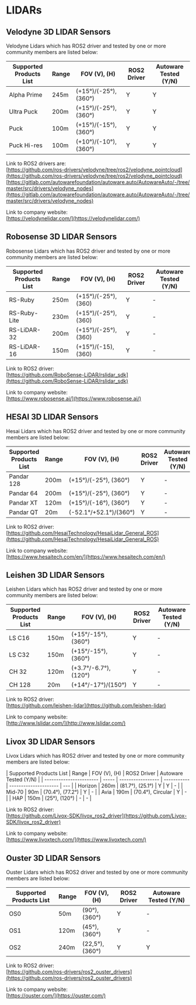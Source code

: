 # LIDARs

## **Velodyne 3D LIDAR Sensors**

Velodyne Lidars which has ROS2 driver and tested by one or more community members are listed below:

| Supported Products List | Range | FOV (V), (H)          | ROS2 Driver | Autoware Tested (Y/N) |
| ----------------------- | ----- | --------------------- | ----------- | --------------------- |
| Alpha Prime             | 245m  | (+15°)/(-25°), (360°) | Y           | Y                     |
| Ultra Puck              | 200m  | (+15°)/(-25°), (360°) | Y           | Y                     |
| Puck                    | 100m  | (+15°)/(-15°), (360°) | Y           | Y                     |
| Puck Hi-res             | 100m  | (+10°)/(-10°), (360°) | Y           | Y                     |

Link to ROS2 drivers are:  
 [https://github.com/ros-drivers/velodyne/tree/ros2/velodyne_pointcloud](https://github.com/ros-drivers/velodyne/tree/ros2/velodyne_pointcloud)  
 [https://gitlab.com/autowarefoundation/autoware.auto/AutowareAuto/-/tree/master/src/drivers/velodyne_nodes](https://gitlab.com/autowarefoundation/autoware.auto/AutowareAuto/-/tree/master/src/drivers/velodyne_nodes)

Link to company website:  
[https://velodynelidar.com/](https://velodynelidar.com/)

## **Robosense 3D LIDAR Sensors**

Robosense Lidars which has ROS2 driver and tested by one or more community members are listed below:

| Supported Products List | Range | FOV (V), (H)         | ROS2 Driver | Autoware Tested (Y/N) |
| ----------------------- | ----- | -------------------- | ----------- | --------------------- |
| RS-Ruby                 | 250m  | (+15°)/(-25°), (360) | Y           | -                     |
| RS-Ruby-Lite            | 230m  | (+15°)/(-25°), (360) | Y           | -                     |
| RS-LiDAR-32             | 200m  | (+15°)/(-25°), (360) | Y           | -                     |
| RS-LiDAR-16             | 150m  | (+15°)/(-15), (360)  | Y           | -                     |

Link to ROS2 driver:  
[https://github.com/RoboSense-LiDAR/rslidar_sdk](https://github.com/RoboSense-LiDAR/rslidar_sdk)

Link to company website:  
[https://www.robosense.ai/](https://www.robosense.ai/)

## **HESAI 3D LIDAR Sensors**

Hesai Lidars which has ROS2 driver and tested by one or more community members are listed below:

| Supported Products List | Range | FOV (V), (H)           | ROS2 Driver | Autoware Tested (Y/N) |
| ----------------------- | ----- | ---------------------- | ----------- | --------------------- |
| Pandar 128              | 200m  | (+15°)/(-25°), (360°)  | Y           | -                     |
| Pandar 64               | 200m  | (+15°)/(-25°), (360°)  | Y           | -                     |
| Pandar XT               | 120m  | (+15°)/(-16°), (360°)  | Y           | -                     |
| Pandar QT               | 20m   | (-52.1°/+52.1°)/(360°) | Y           | -                     |

Link to ROS2 driver:  
[https://github.com/HesaiTechnology/HesaiLidar_General_ROS](https://github.com/HesaiTechnology/HesaiLidar_General_ROS)

Link to company website:  
[https://www.hesaitech.com/en/](https://www.hesaitech.com/en/)

## **Leishen 3D LIDAR Sensors**

Leishen Lidars which has ROS2 driver and tested by one or more community members are listed below:

| Supported Products List | Range | FOV (V), (H)         | ROS2 Driver | Autoware Tested (Y/N) |
| ----------------------- | ----- | -------------------- | ----------- | --------------------- |
| LS C16                  | 150m  | (+15°/-15°), (360°)  | Y           | -                     |
| LS C32                  | 150m  | (+15°/-15°), (360°)  | Y           | -                     |
| CH 32                   | 120m  | (+3.7°/-6.7°),(120°) | Y           | -                     |
| CH 128                  | 20m   | (+14°/-17°)/(150°)   | Y           | -                     |

Link to ROS2 driver:  
[https://github.com/leishen-lidar](https://github.com/leishen-lidar)

Link to company website:  
[http://www.lslidar.com/](http://www.lslidar.com/)

## **Livox 3D LIDAR Sensors**

Livox Lidars which has ROS2 driver and tested by one or more community members are listed below:

| Supported Products List | Range | FOV (V), (H)      | ROS2 Driver | Autoware Tested (Y/N) |
| ----------------------- | ----- | ----------------- | ----------- | --------------------- | --- |
| Horizon                 | 260m  | (81.7°), (25.1°)  | Y           | Y                     | -   |
| Mid-70                  | 90m   | (70.4°), (77.2°)  | Y           | -                     |
| Avia                    | 190m  | (70.4°), Circular | Y           | -                     |
| HAP                     | 150m  | (25°), (120°)     | -           | -                     |

Link to ROS2 driver:  
[https://github.com/Livox-SDK/livox_ros2_driver](https://github.com/Livox-SDK/livox_ros2_driver)

Link to company website:  
[https://www.livoxtech.com/](https://www.livoxtech.com/)

## **Ouster 3D LIDAR Sensors**

Ouster Lidars which has ROS2 driver and tested by one or more community members are listed below:

| Supported Products List | Range | FOV (V), (H)    | ROS2 Driver | Autoware Tested (Y/N) |
| ----------------------- | ----- | --------------- | ----------- | --------------------- |
| OS0                     | 50m   | (90°), (360°)   | Y           | -                     |
| OS1                     | 120m  | (45°), (360°)   | Y           | -                     |
| OS2                     | 240m  | (22,5°), (360°) | Y           | Y                     |

Link to ROS2 driver:  
[https://github.com/ros-drivers/ros2_ouster_drivers](https://github.com/ros-drivers/ros2_ouster_drivers)

Link to company website:  
[https://ouster.com/](https://ouster.com/)
